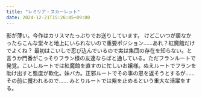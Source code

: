 ```yaml
---
title: "レミリア・スカーレット"
date: 2024-12-21T15:26:45+09:00
---
```

影が薄い。今作はカリスマたっぷりでお送りしています。
けどこいつが居なかったらこんな堂々と地上にいられないので重要ポジション……あれ？紅魔館だけでよくね？
最初はこいしで忍び込んでいるので実は集団の存在を知らない。と言うか門番がこっそりフラン様の友達ならばと通している。ただフランルートで発覚。こいしルートでは紅魔館を直すのに忙しいお嬢様。ぬえルートでフランを助け出すと態度が軟化。妹バカ。正邪ルートでその事の恩を返そうとするが……その前に攫われるので……
みとりルートでは紫を止めるという重大な活躍をする。
